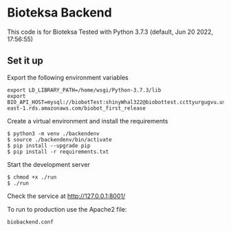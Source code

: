 Bioteksa Backend 
=======

This code is for  Bioteksa
Tested with Python 3.7.3 (default, Jun 20 2022, 17:56:55) 

Set it up
------
Export the following environment variables 
```
export LD_LIBRARY_PATH=/home/wsgi/Python-3.7.3/lib
export BIO_API_HOST=mysql://biobotTest:shinyWhal322@biobottest.ccttyurgugvu.us-east-1.rds.amazonaws.com/biobot_first_release
```

Create a virtual environment and install the requirements

    $ python3 -m venv ./backendenv
    $ source ./backendenv/bin/activate
    $ pip install --upgrade pip
    $ pip install -r requirements.txt

Start the development server

    $ chmod +x ./run
    $ ./run

Check the service at http://127.0.0.1:8001/

To run to production use the Apache2 file:
```
biobackend.conf
```





